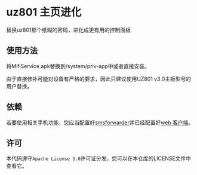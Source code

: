 # uz801 主页进化
替换uz801那个纸糊的密码，进化成更有用的控制面板

## 使用方法
将MifiService.apk替换到/system/priv-app中或者直接安装。

由于直接修补可能对设备有严格的要求，因此只建议使用UZ801 v3.0主板型号的用户替换。

## 依赖
若要使用相关手机功能，您应当配置好[smsforwarder](https://gitee.com/pp/SmsForwarder)并已经配置好[web  客户端](https://gitee.com/pp/SmsForwarder/wikis/pages?sort_id=5944895&doc_id=1821427#来自机油开发的-web客户端)。

## 许可
本代码遵守`Apache License 3.0`许可证分发，您可以在本仓库的LICENSE文件中查看它。